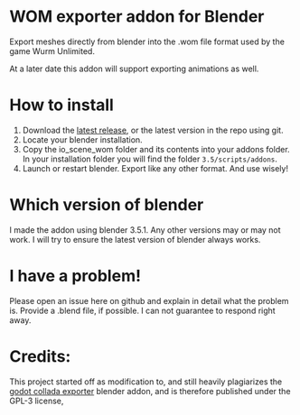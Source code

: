 # WOM exporter addon for Blender
Export meshes directly from blender into the .wom file format used by the game Wurm Unlimited.

At a later date this addon will support exporting animations as well.

# How to install
 1. Download the [latest release](https://github.com/Tyoda/wom-exporter/releases/latest), or the latest version in the repo using git.
 2. Locate your blender installation.
 3. Copy the io_scene_wom folder and its contents into your addons folder. In your installation folder you will find the folder `3.5/scripts/addons`.
 4. Launch or restart blender. Export like any other format. And use wisely!

# Which version of blender
I made the addon using blender 3.5.1. Any other versions may or may not work. I will try to ensure the latest version of blender always works.

# I have a problem!
Please open an issue here on github and explain in detail what the problem is. Provide a .blend file, if possible. I can not guarantee to respond right away.

# Credits:
This project started off as modification to, and still heavily plagiarizes the [godot collada exporter](https://github.com/godotengine/collada-exporter) blender addon, and is therefore published under the GPL-3 license,